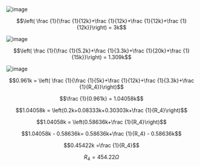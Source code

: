 ![image](https://github.com/user-attachments/assets/de1a7827-4e73-449e-bba4-959f8f876dde)

$$\left( \frac {1}{\frac {1}{12k}+\frac {1}{12k}+\frac {1}{12k}+\frac {1}{12k}}\right) = 3k$$

![image](https://github.com/user-attachments/assets/751c207a-4b59-4449-ba2b-f8531fd2660d)

$$\left( \frac {1}{\frac {1}{5.2k}+\frac {1}{3.3k}+\frac {1}{20k}+\frac {1}{15k}}\right) = 1.309k$$

![image](https://github.com/user-attachments/assets/5b5a0589-fc0f-49f3-9880-360b67611bf2)

$$0.961k = \left( \frac {1}{\frac {1}{5k}+\frac {1}{12k}+\frac {1}{3.3k}+\frac {1}{R_4}}\right)$$

$$\frac {1}{0.961k} = 1.04058k$$

$$1.04058k = \left(0.2k+0.08333k+0.30303k+\frac {1}{R_4}\right)$$

$$1.04058k = \left(0.58636k+\frac {1}{R_4}\right)$$

$$1.04058k - 0.58636k= 0.58636k+\frac {1}{R_4} - 0.58636k$$

$$0.45422k =\frac {1}{R_4}$$

$$R_4 = 454.22 \Omega$$

